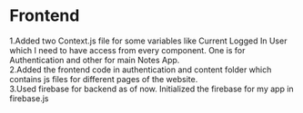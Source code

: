 # Frontend

1.Added two Context.js file for some variables like Current Logged In User which I need to have access from every component. One is for Authentication and other for main Notes App.<br/>
2.Added the frontend code in authentication and content folder which contains js files for different pages of the website.<br />
3.Used firebase for backend as of now. Initialized the firebase for my app in firebase.js<br/>
